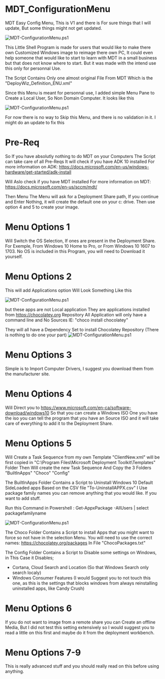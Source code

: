 # MDT_ConfigurationMenu
MDT Easy Config Menu, This is V1 and there is For sure things that I will update,
But some things might not get updated.

![MDT-ConfigurationMenu.ps1](https://i.imgur.com/Wg5kvCH.png "MDT-ConfigurationMenu")

This Little Shell Program is made for users that would like to make there own Customized Windows image to reimage there own PC,
It could even help someone that would like to start to learn with MDT in a small business but that does not know where to start.
But it was made with the intend use this only for personnal Use.

The Script Contains Only one almost original File From MDT
Which is the "DeployWiz_Definition_ENU.xml"

Since this Menu is meant for personnal use, I added simple Menu Pane to Create a Local User, So Non Domain Computer.
It looks like this

![MDT-ConfigurationMenu.ps1](https://i.imgur.com/zP58hbt.png "MDT-ConfigurationMenu")

For now there is no way to Skip this Menu, and there is no validation in it.
I might do an update to fix this

# Pre-Req

So If you have absolutly nothing to do MDT on your Computers
The Script can take care of all Pre-Reqs
It will check if you have ADK 10 installed
For more information on ADK: https://docs.microsoft.com/en-us/windows-hardware/get-started/adk-install

Will Aslo check if you have MDT installed
For more information on MDT: https://docs.microsoft.com/en-us/sccm/mdt/

Then Menu The Menu will ask for a Deployment Share path,
If you continue and Enter Nothing, it will create the default one on your c: drive.
Then use option 4 and 5 to create your image.

# Menu Options 1

Will Switch the OS Selection, If ones are present in the Deployment Share.
For Exemple, From Windows 10 Home to Pro, or From Windows 10 1607 to 1703.
No OS is included in this Program, you will need to Download it yourself.

# Menu Options 2
This will add Applications option
Will Look Something Like this

![MDT-ConfigurationMenu.ps1](http://c-nergy.be/blog/wp-content/gallery/mdt_bundle/mdt_bundle13.png "MDT-ConfigurationMenu")

but these apps are not Local application
They are applications installed from https://chocolatey.org Repository
All Application will only have a command line and No Sources IE: "choco install chocolatey"

They will all have a Dependency Set to install Chocolatey Repository (There is nothing to do one your part)
![MDT-ConfigurationMenu.ps1](https://i.imgur.com/cxsjS9q.png "MDT-ConfigurationMenu")

# Menu Options 3
Simple is to Import Computer Drivers,
I suggest you download them from the manufacturer site.

# Menu Options 4
Will Direct you to 
https://www.microsoft.com/en-ca/software-download/windows10
So that you can create a Windows ISO
One you have the iso you can tell the program that you have an Source ISO and it will take care of 
everything to add it to the Deployment Share.

# Menu Options 5
Will Create a Task Sequence from my own Template
"ClientNew.xml" will be first copied in "C:\Program Files\Microsoft Deployment Toolkit\Templates" Folder
Then Will create the new Task Sequence
And Copy the 3 Folders
"BuiltInApps"
"Choco"
"Config"

The BuiltInApps Folder Contains a Script to Uninstall Windows 10 Default SideLoaded apps
Based on the CSV file "To-UninstallAPPX.csv"
I Use package family names
you can remove anything that you would like.
If you want to add stuff.

Run this Command in Powershell : Get-AppxPackage -AllUsers | select packagefamilyname

![MDT-ConfigurationMenu.ps1](https://i.imgur.com/lnSGmMP.png "MDT-ConfigurationMenu")

The Choco Folder Contains a Script to install Apps that you might want to force so not have in the selection Menu.
You will need to use the correct names: https://chocolatey.org/packages
In File "ChocoPackages.txt"

The Config Folder Contains a Script to Disable some settings on Windows,
in This Case it Disables;
- Cortana, Cloud Search and Location (So that Windows Search only search localy)
- Windows Consumer Features (I would Suggest you to not touch this one, as this is the settings that blocks windows 
from always reinstalling uninstalled apps, like Candy Crush)

# Menu Options 6
If you do not want to image from a remote share you can Create an offline Media,
But I did not test this setting extensively so I would suggest you to read a little on this first and maybe do it from the 
deployment workbench.

# Menu Options 7-9
This is really advanced stuff and you should really read on this before using anything.
